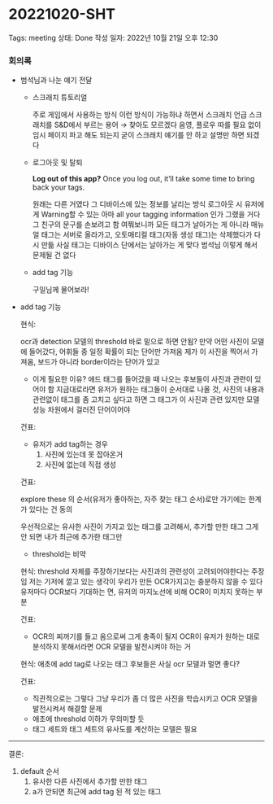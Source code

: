 # 20221020-SHT

Tags: meeting
상태: Done
작성 일자: 2022년 10월 21일 오후 12:30

### 회의록

- 범석님과 나눈 얘기 전달
    - 스크래치 튜토리얼
        
        주로 게임에서 사용하는 방식
        이런 방식이 가능하냐 하면서 스크래치 언급
        스크래치를 S&D에서 부르는 용어 → 찾아도 모르겠다
        음영, 플로우 따를 필요 없이 임시 페이지 파고 해도 되는지
        굳이 스크래치 얘기를 안 하고 설명만 하면 되겠다
        
    - 로그아웃 및 탈퇴
        
        **Log out of this app?** 
        Once you log out, it’ll take some time 
        to bring back your tags.
        
        원래는 다른 거였다
        그 디바이스에 있는 정보를 날리는 방식
        로그아웃 시 유저에게 Warning할 수 있는 
        아마 all your tagging information 인가 그랬을 거다
        그 친구의 문구를 손보려고 함
        여쭤보니까 모든 태그가 날아가는 게 아니라
        매뉴얼 태그는 서버로 올라가고, 오토매티컬 태그(자동 생성 태그)는 삭제했다가 다시 만듦
        사실 태그는 디바이스 단에서는 날아가는 게 맞다
        범석님 이렇게 해서 문제될 건 없다
        
    - add tag 기능
        
        구일님께 물어보라!
        
- add tag 기능
    
    현식:
    
    ocr과 detection 모델의 threshold 바로 밑으로 하면 안됨?
    만약 어떤 사진이 모델에 들어갔다, 어휘들 중 일정 확률이 되는 단어만 가져옴
    제가 이 사진을 찍어서 가져옴, 보드가 아니라 border이라는 단어가 있고
    
    - 이게 필요한 이유?
    애드 태그를 들어갔을 때 나오는 후보들이 사진과 관련이 있어야 함
    지금대로라면 유저가 원하는 태그들이 순서대로 나올 것, 사진의 내용과 관련없이
    태그를 좀 고치고 싶다고 하면 그 태그가 이 사진과 관련 있지만 모델 성능 차원에서 걸러진 단어이어야
    
    건표:
    - 유저가 add tag하는 경우
       1. 사진에 있는데 못 잡아온거
       2. 사진에 없는데 직접 생성
    
    건표:
    
    explore these 의 순서(유저가 좋아하는, 자주 찾는 태그 순서)로만 가기에는 한계가 있다는 건 동의
    
    우선적으로는 유사한 사진이 가지고 있는 태그를 고려해서, 추가할 만한 태그
    그게 안 되면 내가 최근에 추가한 태그만
    - threshold는 비약
    
    현식: threshold 자체를 주장하기보다는 사진과의 관련성이 고려되어야한다는 주장임
    저는 기저에 깔고 있는 생각이 우리가 만든 OCR가지고는 충분하지 않을 수 있다
    유저마다 OCR보다 기대하는 면, 유저의 마지노선에 비해 OCR이 미치지 못하는 부분
    
    건표:
    - OCR의 찌꺼기를 들고 옴으로써 그게 충족이 될지
    OCR이 유저가 원하는 대로 분석하지 못해서라면 OCR 모델을 발전시켜야 하는 거
    
    현식:
    애초에 add tag로 나오는 태그 후보들은 사실 ocr 모델과 멀면 좋다?
    
    건표:
    
    - 직관적으로는 그렇다
    그냥 우리가 좀 더 많은 사진을 학습시키고 OCR 모델을 발전시켜서 해결할 문제
    - 애초에 threshold 이하가 무의미할 듯
    - 태그 세트와 태그 세트의 유사도를 계산하는 모델은 필요
    

---

결론:

1. default 순서
    1. 유사한 다른 사진에서 추가할 만한 태그
    2. a가 안되면 최근에 add tag 된 적 있는 태그